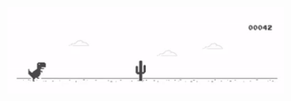 <img src="https://github.com/bhuang-dev/bhuang-dev/blob/main/Banner%20GIF.gif" width="500" title="preview">
